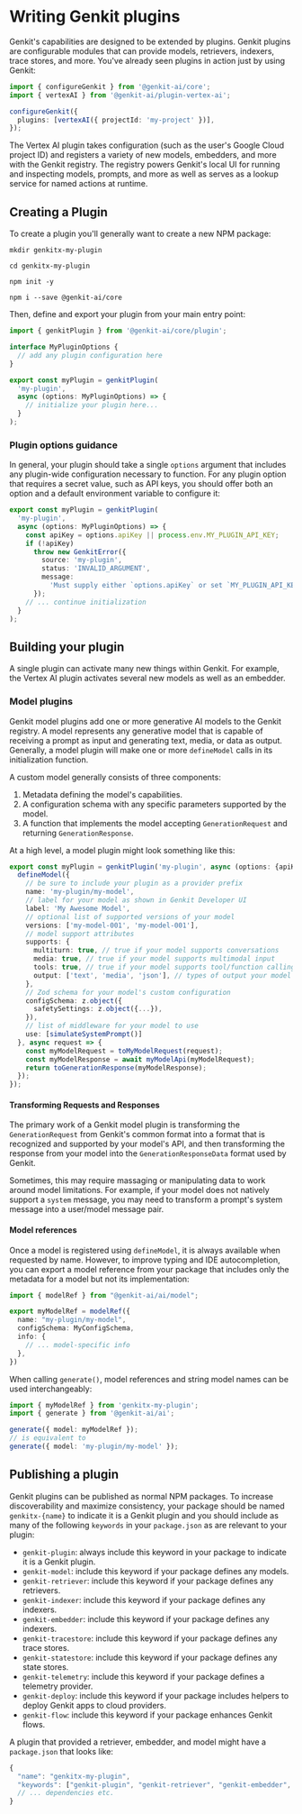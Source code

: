 # Writing Genkit plugins

Genkit's capabilities are designed to be extended by plugins. Genkit plugins are configurable modules
that can provide models, retrievers, indexers, trace stores, and more. You've already seen plugins in
action just by using Genkit:

```ts
import { configureGenkit } from '@genkit-ai/core';
import { vertexAI } from '@genkit-ai/plugin-vertex-ai';

configureGenkit({
  plugins: [vertexAI({ projectId: 'my-project' })],
});
```

The Vertex AI plugin takes configuration (such as the user's Google Cloud
project ID) and registers a variety of new models, embedders, and more with the
Genkit registry. The registry powers Genkit's local UI for running and
inspecting models, prompts, and more as well as serves as a lookup service for
named actions at runtime.

## Creating a Plugin

To create a plugin you'll generally want to create a new NPM package:

```posix-terminal
mkdir genkitx-my-plugin

cd genkitx-my-plugin

npm init -y

npm i --save @genkit-ai/core
```

Then, define and export your plugin from your main entry point:

```ts
import { genkitPlugin } from '@genkit-ai/core/plugin';

interface MyPluginOptions {
  // add any plugin configuration here
}

export const myPlugin = genkitPlugin(
  'my-plugin',
  async (options: MyPluginOptions) => {
    // initialize your plugin here...
  }
);
```

### Plugin options guidance

In general, your plugin should take a single `options` argument that includes
any plugin-wide configuration necessary to function. For any plugin option that
requires a secret value, such as API keys, you should offer both an option and a
default environment variable to configure it:

```ts
export const myPlugin = genkitPlugin(
  'my-plugin',
  async (options: MyPluginOptions) => {
    const apiKey = options.apiKey || process.env.MY_PLUGIN_API_KEY;
    if (!apiKey)
      throw new GenkitError({
        source: 'my-plugin',
        status: 'INVALID_ARGUMENT',
        message:
          'Must supply either `options.apiKey` or set `MY_PLUGIN_API_KEY` environment variable.',
      });
    // ... continue initialization
  }
);
```

## Building your plugin

A single plugin can activate many new things within Genkit. For example, the Vertex AI plugin activates several new models as well as an embedder.

### Model plugins

Genkit model plugins add one or more generative AI models to the Genkit registry. A model represents any generative
model that is capable of receiving a prompt as input and generating text, media, or data as output.
Generally, a model plugin will make one or more `defineModel` calls in its initialization function.

A custom model generally consists of three components:

1.  Metadata defining the model's capabilities.
2.  A configuration schema with any specific parameters supported by the model.
3.  A function that implements the model accepting `GenerationRequest` and
    returning `GenerationResponse`.

At a high level, a model plugin might look something like this:

```ts
export const myPlugin = genkitPlugin('my-plugin', async (options: {apiKey?: string}) => {
  defineModel({
    // be sure to include your plugin as a provider prefix
    name: 'my-plugin/my-model',
    // label for your model as shown in Genkit Developer UI
    label: 'My Awesome Model',
    // optional list of supported versions of your model
    versions: ['my-model-001', 'my-model-001'],
    // model support attributes
    supports: {
      multiturn: true, // true if your model supports conversations
      media: true, // true if your model supports multimodal input
      tools: true, // true if your model supports tool/function calling
      output: ['text', 'media', 'json'], // types of output your model supports
    },
    // Zod schema for your model's custom configuration
    configSchema: z.object({
      safetySettings: z.object({...}),
    }),
    // list of middleware for your model to use
    use: [simulateSystemPrompt()]
  }, async request => {
    const myModelRequest = toMyModelRequest(request);
    const myModelResponse = await myModelApi(myModelRequest);
    return toGenerationResponse(myModelResponse);
  });
});
```

#### Transforming Requests and Responses

The primary work of a Genkit model plugin is transforming the
`GenerationRequest` from Genkit's common format into a format that is recognized
and supported by your model's API, and then transforming the response from your
model into the `GenerationResponseData` format used by Genkit.

Sometimes, this may require massaging or manipulating data to work around model limitations. For example, if your model does not natively support a `system` message, you may need to transform a prompt's system message into a user/model message pair.

#### Model references

Once a model is registered using `defineModel`, it is always available when
requested by name. However, to improve typing and IDE autocompletion, you can
export a model reference from your package that includes only the metadata for a
model but not its implementation:

```ts
import { modelRef } from "@genkit-ai/ai/model";

export myModelRef = modelRef({
  name: "my-plugin/my-model",
  configSchema: MyConfigSchema,
  info: {
    // ... model-specific info
  },
})
```

When calling `generate()`, model references and string model names can be used interchangeably:

```ts
import { myModelRef } from 'genkitx-my-plugin';
import { generate } from '@genkit-ai/ai';

generate({ model: myModelRef });
// is equivalent to
generate({ model: 'my-plugin/my-model' });
```

## Publishing a plugin

Genkit plugins can be published as normal NPM packages. To increase
discoverability and maximize consistency, your package should be named
`genkitx-{name}` to indicate it is a Genkit plugin and you should include as
many of the following `keywords` in your `package.json` as are relevant to your
plugin:

- `genkit-plugin`: always include this keyword in your package to indicate it is a Genkit plugin.
- `genkit-model`: include this keyword if your package defines any models.
- `genkit-retriever`: include this keyword if your package defines any retrievers.
- `genkit-indexer`: include this keyword if your package defines any indexers.
- `genkit-embedder`: include this keyword if your package defines any indexers.
- `genkit-tracestore`: include this keyword if your package defines any trace stores.
- `genkit-statestore`: include this keyword if your package defines any state stores.
- `genkit-telemetry`: include this keyword if your package defines a telemetry provider.
- `genkit-deploy`: include this keyword if your package includes helpers to deploy Genkit apps to cloud providers.
- `genkit-flow`: include this keyword if your package enhances Genkit flows.

A plugin that provided a retriever, embedder, and model might have a `package.json` that looks like:

```js
{
  "name": "genkitx-my-plugin",
  "keywords": ["genkit-plugin", "genkit-retriever", "genkit-embedder", "genkit-model"],
  // ... dependencies etc.
}
```
